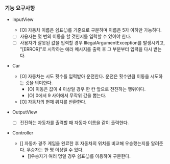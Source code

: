 ### 기능 요구사항
- InputView
  - [O] 자동차 이름은 쉼표(,)를 기준으로 구분하며 이름은 5자 이하만 가능하다.
  - [ ] 사용자는 몇 번의 이동을 할 것인지를 입력할 수 있어야 한다.
  - [ ] 사용자가 잘못된 값을 입력할 경우 IllegalArgumentException를 발생시키고, "[ERROR]"로 시작하는 에러 메시지를 출력 후 그 부분부터 입력을 다시 받는다.

- Car
  - [O] 자동차는 시도 횟수를 입력받아 운전한다. 운전은 횟수만큼 이동을 시도하는 것을 의미한다.
    - [O] 이동은 값이 4 이상일 경우 한 칸 앞으로 전진하는 행위이다.
    - [O] 0에서 9 사이에서 무작위 값을 뽑는다.
  - [O] 자동차의 현재 위치를 반환한다.

- OutputView
  - [ ] 전진하는 자동차를 출력할 때 자동차 이름을 같이 출력한다.

- Controller
  - [] 자동차 경주 게임을 완료한 후 자동차의 위치를 비교해 우승했는지를 알려준다. 우승자는 한 명 이상일 수 있다.
    - []우승자가 여러 명일 경우 쉼표(,)를 이용하여 구분한다.

